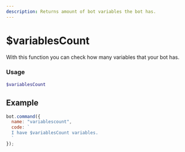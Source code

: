 ```yaml
---
description: Returns amount of bot variables the bot has.
---
```


# $variablesCount

With this function you can check how many variables that your bot has.

### Usage

```php
$variablesCount
```

## Example

```javascript
bot.command({
  name: "variablescount",
  code: `
  I have $variablesCount variables.
  `
});
```
